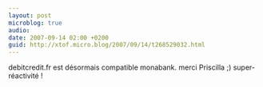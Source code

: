 ```yaml
---
layout: post
microblog: true
audio: 
date: 2007-09-14 02:00 +0200
guid: http://xtof.micro.blog/2007/09/14/t268529032.html
---
```

debitcredit.fr est désormais compatible monabank. merci Priscilla ;) super-réactivité !
